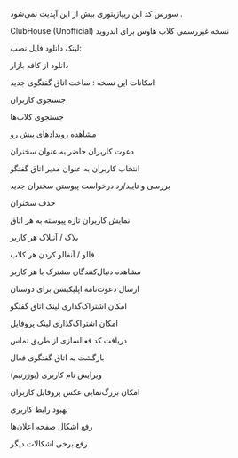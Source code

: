 سورس کد این ریپازیتوری بیش از این آپدیت نمی‌شود .

ClubHouse (Unofficial) نسخه غیررسمی کلاب هاوس برای اندروید

لینک دانلود فایل نصب:

دانلود از کافه بازار


امکانات این نسخه :
ساخت اتاق گفتگوی جدید

جستجوی کاربران

جستجوی کلاب‌ها

مشاهده رویدادهای پیش رو

دعوت کاربران حاضر به عنوان سخنران

انتخاب کاربران به عنوان مدیر اتاق گفتگو

بررسی و تایید/رد درخواست پیوستن سخنران جدید

حذف سخنران

نمایش کاربران تازه پیوسته به هر اتاق

بلاک / آنبلاک هر کاربر

فالو / آنفالو کردن هر کلاب

مشاهده دنبال‌کنندگان مشترک با هر کاربر

ارسال دعوت‌نامه اپلیکیشن برای دوستان

امکان اشتراک‌گذاری لینک اتاق گفتگو

امکان اشتراک‌گذاری لینک پروفایل

دریافت کد فعالسازی از طریق تماس

بازگشت به اتاق گفتگوی فعال

ویرایش نام کاربری (یوزرنیم)

امکان بزرگ‌نمایی عکس پروفایل کاربران

بهبود رابط کاربری

رفع اشکال صفحه اعلان‌ها

رفع برخی اشکالات دیگر
